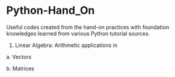 # Python-Hand_On
Useful codes created from the hand-on practices with foundation knowledges learned from various Python tutorial sources.
1. Linear Algebra: Arithmetic applications in

  a. Vectors
  
  b. Matrices
  
